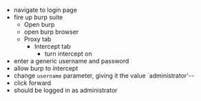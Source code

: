 - navigate to login page 
- fire up burp suite
	- Open burp 
	- open burp browser 
	- Proxy tab
		- Intercept tab
			- turn intercept on
- enter a generic username and password
- allow burp to intercept
- change `username` parameter, giving it the value `administrator'-- 
- click forward
- should be logged in as administrator
